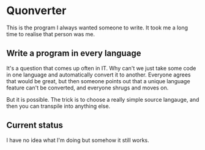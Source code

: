 # Quonverter

This is the program I always wanted someone to write.  It took me a long time to realise that person was me.

## Write a program in every language

It's a question that comes up often in IT.  Why can't we just take some code in one language and automatically convert it to another.
Everyone agrees that would be great, but then someone points out that a unique language feature can't be converted, and everyone shrugs and moves on.

But it is possible.  The trick is to choose a really simple source langauge, and then you can transpile into anything else.

## Current status

I have no idea what I'm doing but somehow it still works.
